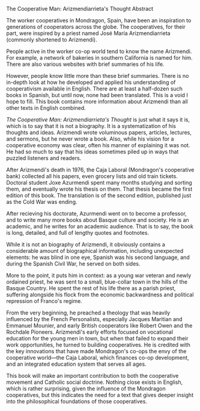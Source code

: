 The Cooperative Man: Arizmendiarrieta's Thought 
Abstract

The worker cooperatives in Mondragon, Spain, have been an inspiration to generations of cooperators across the globe. The cooperatives, for their part, were inspired by a priest named José María Arizmendiarrieta (commonly shortened to Arizmendi).

People active in the worker co-op world tend to know the name Arizmendi.  For example, a network of bakeries in southern California is named for him.  There are also various websites with brief summaries of his life. 

However, people know little more than these brief summaries. There is no in-depth look at how he developed and applied his understanding of cooperativism available in English. There are at least a half-dozen such books in Spanish, but until now, none had been translated. This is a void I hope to fill. This book contains more information about Arizmendi than all other texts in English combined.

*The Cooperative Man: Arizmendiarrieta's Thought* is just what it says it is, which is to say that it is not a biography. It is a systematization of his thoughts and ideas. Arizmendi wrote voluminous papers, articles, lectures, and sermons, but he never wrote a book.  Also, while his vision for a cooperative economy was clear, often his manner of explaining it was not. He had so much to say that his ideas sometimes piled up in ways that puzzled listeners and readers.

After Arizmendi's death in 1976, the Caja Laboral (Mondragon's cooperative bank) collected all his papers, even grocery lists and old train tickets. Doctoral student Joxe Azurmendi spent many months studying and sorting them, and eventually wrote his thesis on them.  That thesis became the first edition of this book. The translation is of the second edition, published just as the Cold War was ending.

After recieving his doctorate, Azurmendi went on to become a professor, and to write many more books about Basque culture and society. He is an academic, and he writes for an academic audience. That is to say, the book is long, detailed, and full of lengthy quotes and footnotes. 

While it is not an biography of Arizmendi, it obviously contains a considerable amount of biographical information, including unexpected elements: he was blind in one eye, Spanish was his second language, and during the Spanish Civil War, he served on both sides.

More to the point, it puts him in context: as a young war veteran and newly ordained priest, he was sent to a small, blue-collar town in the hills of the Basque Country. He spent the rest of his life there as a parish priest, suffering alongside his flock from the economic backwardness and political repression of Franco's regime. 

From the very beginning, he preached a theology that was heavily influenced by the French Personalists, especially Jacques Maritian and Emmanuel Mounier, and early British cooperators like Robert Owen and the Rochdale Pioneers. Arizmendi's early efforts focused on vocational education for the young men in town, but when that failed to expand their work opportunities, he turned to building cooperatives.  He is credited with the key innovations that have made Mondragon's co-ops the envy of the cooperative world—the Caja Laboral, which finances co-op development, and an integrated education system that serves all ages. 

This book will make an important contribution to both the cooperative movement and Catholic social doctrine. Nothing close exists in English, which is rather surprising, given the influence of the Mondragon cooperatives, but this indicates the need for a text that gives deeper insight into the philosophical foundations of those cooperatives. 
